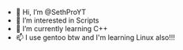 - 👋 Hi, I’m @SethProYT
- 👀 I’m interested in Scripts
- 🌱 I’m currently learning C++
- 📫 I use gentoo btw and I'm learning Linux also!!!

<!---
SethProYT/SethProYT is a ✨ special ✨ repository because its `README.md` (this file) appears on your GitHub profile.
You can click the Preview link to take a look at your changes.
--->

